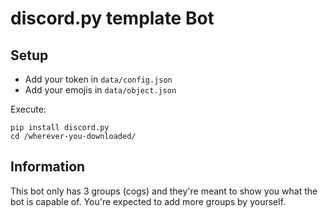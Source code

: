 # discord.py template Bot 

Setup
-----

- Add your token in `data/config.json`
- Add your emojis in `data/object.json`

Execute:
```
pip install discord.py
cd /wherever-you-downloaded/
```

Information
-----------

This bot only has 3 groups (cogs) and they're meant to show you what the bot is capable of.
You're expected to add more groups by yourself.
